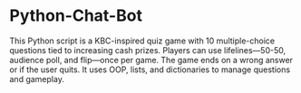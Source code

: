 # Python-Chat-Bot
This Python script is a KBC-inspired quiz game with 10 multiple-choice questions tied to increasing cash prizes. Players can use lifelines—50-50, audience poll, and flip—once per game. The game ends on a wrong answer or if the user quits. It uses OOP, lists, and dictionaries to manage questions and gameplay.
